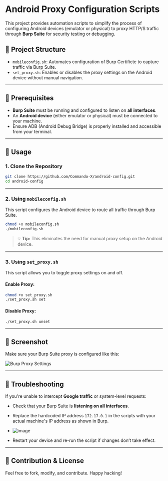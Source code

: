 # Android Proxy Configuration Scripts

This project provides automation scripts to simplify the process of configuring Android devices (emulator or physical) to proxy HTTP/S traffic through **Burp Suite** for security testing or debugging.

## 📁 Project Structure

- `mobileconfig.sh`: Automates configuration of Burp Certificte to capture traffic via Burp Suite.
- `set_proxy.sh`: Enables or disables the proxy settings on the Android device without manual navigation.

---

## 🔧 Prerequisites

- **Burp Suite** must be running and configured to listen on **all interfaces**.
- An **Android device** (either emulator or physical) must be connected to your machine.
- Ensure ADB (Android Debug Bridge) is properly installed and accessible from your terminal.

---

## 🚀 Usage

### 1. Clone the Repository

```bash
git clone https://github.com/Commando-X/android-config.git
cd android-config
```

---

### 2. Using `mobileconfig.sh`

This script configures the Android device to route all traffic through Burp Suite.

```bash
chmod +x mobileconfig.sh
./mobileconfig.sh
```

> 💡 **Tip:** This eliminates the need for manual proxy setup on the Android device.

---

### 3. Using `set_proxy.sh`

This script allows you to toggle proxy settings on and off.

#### Enable Proxy:

```bash
chmod +x set_proxy.sh
./set_proxy.sh set
```

#### Disable Proxy:

```bash
./set_proxy.sh unset
```

---

## 📸 Screenshot

Make sure your Burp Suite proxy is configured like this:

![Burp Proxy Settings](https://github.com/user-attachments/assets/ffcfc4d6-f892-4f66-a2ac-e3199c211cd9)

---

## 🧠 Troubleshooting

If you're unable to intercept **Google traffic** or system-level requests:

- Check that your Burp Suite is **listening on all interfaces**.
- Replace the hardcoded IP address `172.17.0.1` in the scripts with your actual machine's IP address as shown in Burp.

- ![image](https://github.com/user-attachments/assets/bf92d01d-2ea1-4886-a478-095ce4ffb390)
- Restart your device and re-run the script if changes don’t take effect.

---

## 🙌 Contribution & License

Feel free to fork, modify, and contribute. Happy hacking!
